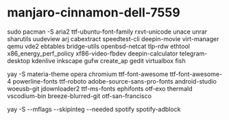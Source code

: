 # manjaro-cinnamon-dell-7559

sudo pacman -S aria2 ttf-ubuntu-font-family rxvt-unicode unace unrar sharutils uudeview arj cabextract speedtest-cli deepin-movie virt-manager qemu vde2 ebtables bridge-utils openbsd-netcat tlp-rdw ethtool x86_energy_perf_policy xf86-video-fbdev deepin-calculator telegram-desktop kdenlive inkscape gufw create_ap gedit virtualbox fish


yay -S materia-theme opera chromium ttf-font-awesome ttf-font-awesome-4 powerline-fonts ttf-roboto adobe-source-sans-pro-fonts android-studio woeusb-git jdownloader2 ttf-ms-fonts ephifonts otf-exo thermald vscodium-bin breeze-blurred-git otf-san-francisco


yay -S --mflags --skipinteg --needed spotify spotify-adblock

